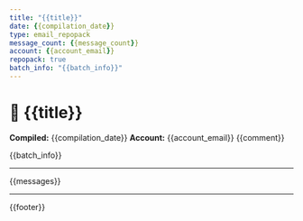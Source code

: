 ```yaml
---
title: "{{title}}"
date: {{compilation_date}}
type: email_repopack
message_count: {{message_count}}
account: {{account_email}}
repopack: true
batch_info: "{{batch_info}}"
---
```


# 📧 {{title}}

**Compiled:** {{compilation_date}}
**Account:** {{account_email}}
{{comment}}

{{batch_info}}

---

{{messages}}

---

{{footer}}